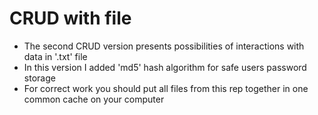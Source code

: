 # CRUD with file
- The second CRUD version presents possibilities of interactions with data in '.txt' file
- In this version I added 'md5' hash algorithm for safe users password storage
- For correct work you should put all files from this rep together in one common cache on your computer
